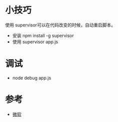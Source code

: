 # 小技巧
使用 supervisor可以在代码改变的时候，自动重启脚本。
* 安装  npm install -g supervisor
* 使用  supervisor app.js

# 调试
* node debug app.js

# 参考
* [微软](https://code.visualstudio.com/docs/runtimes/nodejs)